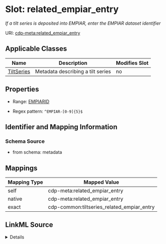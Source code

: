 

# Slot: related_empiar_entry


_If a tilt series is deposited into EMPIAR, enter the EMPIAR dataset identifier_



URI: [cdp-meta:related_empiar_entry](metadatarelated_empiar_entry)



<!-- no inheritance hierarchy -->





## Applicable Classes

| Name | Description | Modifies Slot |
| --- | --- | --- |
| [TiltSeries](TiltSeries.md) | Metadata describing a tilt series |  no  |







## Properties

* Range: [EMPIARID](EMPIARID.md)

* Regex pattern: `^EMPIAR-[0-9]{5}$`





## Identifier and Mapping Information







### Schema Source


* from schema: metadata




## Mappings

| Mapping Type | Mapped Value |
| ---  | ---  |
| self | cdp-meta:related_empiar_entry |
| native | cdp-meta:related_empiar_entry |
| exact | cdp-common:tiltseries_related_empiar_entry |




## LinkML Source

<details>
```yaml
name: related_empiar_entry
description: If a tilt series is deposited into EMPIAR, enter the EMPIAR dataset identifier
from_schema: metadata
exact_mappings:
- cdp-common:tiltseries_related_empiar_entry
rank: 1000
alias: related_empiar_entry
owner: TiltSeries
domain_of:
- TiltSeries
range: EMPIAR_ID
inlined: true
inlined_as_list: true
pattern: ^EMPIAR-[0-9]{5}$

```
</details>